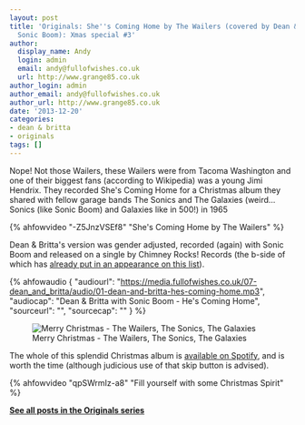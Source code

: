 ```yaml
---
layout: post
title: 'Originals: She''s Coming Home by The Wailers (covered by Dean & Britta with
  Sonic Boom): Xmas special #3'
author:
  display_name: Andy
  login: admin
  email: andy@fullofwishes.co.uk
  url: http://www.grange85.co.uk
author_login: admin
author_email: andy@fullofwishes.co.uk
author_url: http://www.grange85.co.uk
date: '2013-12-20'
categories:
- dean & britta
- originals
tags: []
---
```

<p>Nope! Not those Wailers, these Wailers were from Tacoma Washington and one of their biggest fans (according to Wikipedia) was a young Jimi Hendrix. They recorded She's Coming Home for a Christmas album they shared with fellow garage bands The Sonics and The Galaxies (weird... Sonics (like Sonic Boom) and Galaxies like in 500!) in 1965<p>
{% ahfowvideo "-Z5JnzVSEf8" "She's Coming Home by The Wailers" %}
<p>Dean & Britta's version was gender adjusted, recorded (again) with Sonic Boom and released on a single by Chimney Rocks! Records (the b-side of which has <a href="/2013/12/16/originals-xmas-special-1-old-toy-trains-by-roger-miller-covered-by-dean-britta-with-sonic-boom/">already put in an appearance on this list</a>).</p>

 {% ahfowaudio {
  "audiourl": "https://media.fullofwishes.co.uk/07-dean_and_britta/audio/01-dean-and-britta-hes-coming-home.mp3",
  "audiocap": "Dean & Britta with Sonic Boom - He's Coming Home",
  "sourceurl": "",
  "sourcecap": ""
  } %}


<figure class="caption aligncenter"><img src="https://media.fullofwishes.co.uk/00-misc/pictures/sonics_wailers_galaxies_merry_christmas.jpg" alt="Merry Christmas - The Wailers, The Sonics, The Galaxies" /><figcaption class="caption-text">Merry Christmas - The Wailers, The Sonics, The Galaxies</figcaption></figure>
<p>The whole of this splendid Christmas album is <a href="https://play.spotify.com/album/7lrqx7ImWuv9KlSDc6pVkB">available on Spotify</a>, and is worth the time (although judicious use of that skip button is advised).</p>

{% ahfowvideo "qpSWrmIz-a8" "Fill yourself with some Christmas Spirit" %}

<p><strong><a href="/category/originals/" title="List: Originals">See all posts in the Originals series</a></strong></p>
